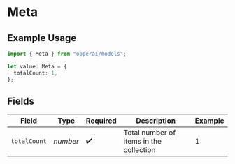 # Meta

## Example Usage

```typescript
import { Meta } from "opperai/models";

let value: Meta = {
  totalCount: 1,
};
```

## Fields

| Field                                   | Type                                    | Required                                | Description                             | Example                                 |
| --------------------------------------- | --------------------------------------- | --------------------------------------- | --------------------------------------- | --------------------------------------- |
| `totalCount`                            | *number*                                | :heavy_check_mark:                      | Total number of items in the collection | 1                                       |